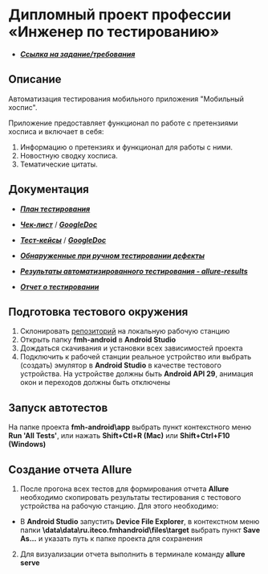 # Дипломный проект профессии «Инженер по тестированию»

* ***[Ссылка на задание/требования](https://github.com/netology-code/qamid-diplom/blob/main/README.md)***


## Описание

Автоматизация тестирования мобильного приложения "Мобильный хоспис".

Приложение предоставляет функционал по работе с претензиями хосписа и включает в себя:

1. Информацию о претензиях и функционал для работы с ними.
2. Новостную сводку хосписа.
3. Тематические цитаты.



## Документация

* ***[План тестирования](https://github.com/nancygespens/qamid-diplom/blob/main/Plan.md)***

* ***[Чек-лист](https://github.com/nancygespens/qamid-diplom/blob/main/Check.xlsx)*** / ***[GoogleDoc](https://docs.google.com/spreadsheets/d/1QzBKNPB16dILmHczHEV7HF5B4oo87Ir2R8R1mwPyNh0/edit?usp=sharing)***


* ***[Тест-кейсы](https://github.com/nancygespens/qamid-diplom/blob/main/Cases.xlsx)*** / ***[GoogleDoc](https://docs.google.com/spreadsheets/d/15_D4ROgvm-AXjO9qG1zY-6D6ck9fN94S8H0MnDkCsNY/edit?usp=sharing)***

* ***[Обнаруженные при ручном тестировании дефекты](https://github.com/nancygespens/nancygespens-qamid-diplom-1/issues)***

* ***[Результаты автоматизированного тестирования - allure-results](https://github.com/nancygespens/nancygespens-qamid-diplom-1/blob/main/allure-results.zip)***

* ***[Отчет о тестировании](https://github.com/nancygespens/nancygespens-qamid-diplom-1/blob/main/Result.md)***



## Подготовка тестового окружения

1. Склонировать [репозиторий](https://github.com/nancygespens/nancygespens-qamid-diplom-1.git) на локальную рабочую станцию
2. Открыть папку **fmh-android** в **Android Studio**
3. Дождаться скачивания и установки всех зависимостей проекта
4. Подключить к рабочей станции реальное устройство или выбрать (создать) эмулятор в **Android Studio** в качестве тестового устройства. 
На устройстве должны быть **Android API 29**, анимация окон и переходов должны быть отключены



## Запуск автотестов

На папке проекта **fmh-android\app** выбрать пункт контекстного меню **Run 'All Tests'**, или нажать **Shift+Ctl+R (Mac)** или **Shift+Ctrl+F10 (Windows)**



## Создание отчета Allure

1. После прогона всех тестов для формирования отчета **Allure** необходимо скопировать результаты тестирования с тестового устройства на рабочую станцию. Для этого необходимо:
  *  В **Android Studio** запустить **Device File Explorer**, в контекстном меню папки **\data\data\ru.iteco.fmhandroid\files\target** выбрать пункт **Save As...** и указать путь к папке проекта для сохранения

2. Для визуализации отчета выполнить в терминале команду **allure serve**